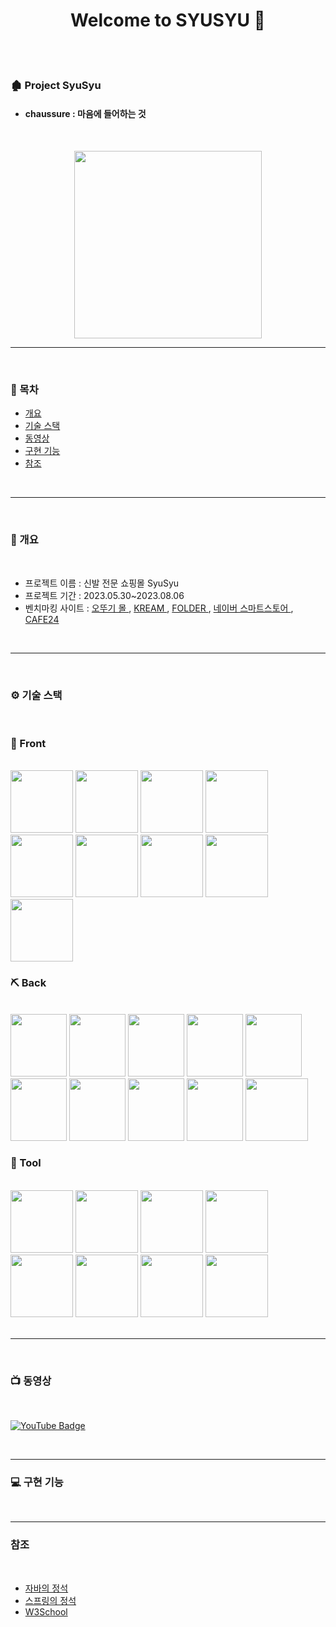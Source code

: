 <h1 align="center">Welcome to SYUSYU 👋</h1>

<br>
<br>

### 🏚 Project SyuSyu 
- #### chaussure  : 마음에 들어하는 것

<br>

<p align = "center">
<img src = https://github.com/gi-dor/HTA/assets/86302876/b667cba7-b643-4b85-9d4d-54ed1017f9ad width = 300 height = 300 />
</p>


---
<br>

### 🐥 목차 

- [개요](#개요)
- [기술 스택](#기술-스택)
- [동영상](#동영상)
- [구현 기능](#구현-기능)
- [참조](#참조)
  

<br>

----

<br>


### 📃 개요 <a name="개요"></a>

<br>

- 프로젝트 이름 :  신발 전문 쇼핑몰 SyuSyu
- 프로젝트 기간 : 2023.05.30~2023.08.06
- 벤치마킹 사이트 : 
    <a href = "https://www.ottogimall.co.kr/front/main">  오뚜기 몰  </a> ,
    <a href = "https://kream.co.kr/" >                    KREAM  </a>  ,
    <a href = "https://folderstyle.com/">                 FOLDER  </a>  ,
    <a href = "https://sell.smartstore.naver.com/">       네이버 스마트스토어  </a>  ,
    <a href = "https://www.cafe24.com/" >                 CAFE24  </a> 

<br>

----------

<br>
 
 ### ⚙ 기술 스택 <a name="기술-스택"></a>
 
 <br>

  ### 🔨 Front
  
   <br>
   <img src = https://github.com/gi-dor/HTA/assets/86302876/770414ae-7283-45c7-8dc5-132df6eb07de width = 100 height = 100/>
   <img src = https://github.com/gi-dor/HTA/assets/86302876/d5b2c173-0fb6-4c9f-af7e-ad3c47795e3b  width = 100 height = 100/>
   <img src = https://github.com/gi-dor/HTA/assets/86302876/88d1afea-0702-4369-b366-85fd749fc26d width = 100 height = 100/>
   <img src = https://github.com/gi-dor/HTA/assets/86302876/64cb4033-5782-4b54-abc5-c3a8403b2376 width = 100 height = 100/>
   <img src = https://github.com/gi-dor/HTA/assets/86302876/4e09f1ed-e5fb-4f92-9de2-41d8c1df201d width = 100 height = 100/>
   <img src = https://github.com/gi-dor/HTA/assets/86302876/d6ef243a-8a22-4287-a2c1-17cb819b30da width = 100 height = 100/>
   <img src = https://github.com/gi-dor/HTA/assets/86302876/b7a3597c-dc6f-4eb5-b889-ba30665e16e1 width = 100 height = 100/>
   <img src = https://github.com/gi-dor/HTA/assets/86302876/1646d538-f5a1-4fd7-83eb-66b53a9a24eb width = 100 height = 100/>
   <img src = https://github.com/gi-dor/HTA/assets/86302876/4025270f-5684-4d3e-b7e4-4ccbbc260f85 width = 100 height = 100/>

<br>

### ⛏ Back

 <br>
    <img src = https://github.com/gi-dor/HTA/assets/86302876/deb2220a-9acd-4655-be17-33f5a93396fa width = 90 height = 100/>
    <img src = https://github.com/gi-dor/HTA/assets/86302876/1a31acc0-0116-4184-b314-236f2f24b535 width = 90 height = 100/>
    <img src = https://github.com/gi-dor/HTA/assets/86302876/dc590426-3112-410c-9086-bcc765f97881 width = 90 height = 100/>
    <img src = https://github.com/gi-dor/HTA/assets/86302876/d3be7341-6e40-4be0-badd-77c877e20968 width = 90 height = 100/>
    <img src = https://github.com/gi-dor/HTA/assets/86302876/d2173a4b-9655-4942-83a0-ff344946a90c width = 90 height = 100/>
    <img src = https://github.com/gi-dor/HTA/assets/86302876/b9a29b46-6944-476a-9dfc-3a5b21087616 width = 90 height = 100/>
    <img src = https://github.com/gi-dor/HTA/assets/86302876/c6642c07-c997-4546-8d92-cce09f8890f1 width = 90 height = 100/>
    <img src = https://github.com/gi-dor/HTA/assets/86302876/d4dc9837-a078-42bc-a014-21aa23a9fa40 width = 90 height = 100/>
    <img src = https://github.com/gi-dor/HTA/assets/86302876/16e91d36-9d19-4394-9bd8-bcf2d180c788  width = 90 height = 100/>
    <img src =  https://github.com/gi-dor/HTA/assets/86302876/7037068d-4be2-4967-af4e-6666ec7b709a width = 100 height = 100/>
 

<br>

### 🔧 Tool

<br>
  <img src = https://github.com/gi-dor/HTA/assets/86302876/8bf76c3d-c44b-4f9f-bfce-21446fff2646 width = 100 height = 100/>
  <img src = https://github.com/gi-dor/HTA/assets/86302876/ff86b189-befa-4ad2-bacf-ad1c203c313f width = 100 height = 100/>
  <img src = https://github.com/gi-dor/HTA/assets/86302876/1aa0058b-8f49-41e7-b59e-a232234b44c5 width = 100 height = 100/>
  <img src = https://github.com/gi-dor/HTA/assets/86302876/c062b0f7-870f-46b4-8030-07c01a79bfd6 width = 100 height = 100/>
  <img src = https://github.com/gi-dor/HTA/assets/86302876/a9dcfde0-141f-4550-bc10-41c4550a677f width = 100 height = 100/>
  <img src = https://github.com/gi-dor/HTA/assets/86302876/99be659e-8a4a-4fce-bd35-378648682216 width = 100 height = 100/>
  <img src = https://github.com/gi-dor/HTA/assets/86302876/ea621051-e372-4792-8b07-e0df87798328  width = 100 height = 100/>
  <img src = https://github.com/gi-dor/HTA/assets/86302876/7223fa72-b4d6-449c-b97a-03ad47e1174b  width = 100 height = 100/>
 
  

 <br>
 <br>

 ----
<br>

### 📺  동영상  <a name="동영상"></a>

<br>

[![YouTube Badge](https://img.shields.io/badge/YouTube-FF0000?style=for-the-badge&logo=youtube&logoColor=white)](https://youtu.be/H8s0jUxJAV4?si=1jmpjTnuhPU5TlqD)

<br>

----

### 💻 구현 기능  <a name="구현-기능"></a>

<br>


 -----
  
### 참조 <a name="참조"></a>

<br>

- <a href = "https://www.youtube.com/user/MasterNKS"> 자바의 정석 </a>
- <a href = "https://fastcampus.co.kr/dev_academy_nks"> 스프링의 정석 </a>
- <a href = "https://www.w3schools.com/howto/howto_js_accordion.asp"> W3School </a>
